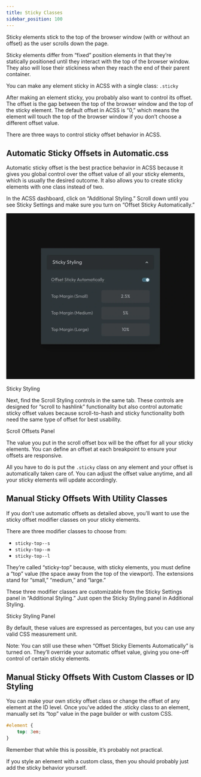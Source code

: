 ```yaml
---
title: Sticky Classes
sidebar_position: 100
---
```


Sticky elements stick to the top of the browser window (with or without an offset) as the user scrolls down the page.

Sticky elements differ from “fixed” position elements in that they’re statically positioned until they interact with the top of the browser window. They also will lose their stickiness when they reach the end of their parent container.

You can make any element sticky in ACSS with a single class: `.sticky`

After making an element sticky, you probably also want to control its offset. The offset is the gap between the top of the browser window and the top of the sticky element. The default offset in ACSS is “0,” which means the element will touch the top of the browser window if you don’t choose a different offset value.

There are three ways to control sticky offset behavior in ACSS.

## Automatic Sticky Offsets in Automatic.css

Automatic sticky offset is the best practice behavior in ACSS because it gives you global control over the offset value of all your sticky elements, which is usually the desired outcome. It also allows you to create sticky elements with one class instead of two.

In the ACSS dashboard, click on “Additional Styling.” Scroll down until you see Sticky Settings and make sure you turn on “Offset Sticky Automatically.”

![Sticky Styling](img/sticky-styling.webp)

Sticky Styling

Next, find the Scroll Styling controls in the same tab. These controls are designed for “scroll to hashlink” functionality but also control automatic sticky offset values because scroll-to-hash and sticky functionality both need the same type of offset for best usability.

Scroll Offsets Panel

The value you put in the scroll offset box will be the offset for all your sticky elements. You can define an offset at each breakpoint to ensure your offsets are responsive.

All you have to do is put the `.sticky` class on any element and your offset is automatically taken care of. You can adjust the offset value anytime, and all your sticky elements will update accordingly.

## Manual Sticky Offsets With Utility Classes

If you don’t use automatic offsets as detailed above, you’ll want to use the sticky offset modifier classes on your sticky elements.

There are three modifier classes to choose from:

- `sticky-top--s`
- `sticky-top--m`
- `sticky-top--l`

They’re called “sticky-top” because, with sticky elements, you must define a “top” value (the space away from the top of the viewport). The extensions stand for “small,” “medium,” and “large.”

These three modifier classes are customizable from the Sticky Settings panel in “Additional Styling.” Just open the Sticky Styling panel in Additional Styling.

Sticky Styling Panel

By default, these values are expressed as percentages, but you can use any valid CSS measurement unit.

Note: You can still use these when “Offset Sticky Elements Automatically” is turned on. They’ll override your automatic offset value, giving you one-off control of certain sticky elements.

## Manual Sticky Offsets With Custom Classes or ID Styling

You can make your own sticky offset class or change the offset of any element at the ID level. Once you’ve added the .sticky class to an element, manually set its “top” value in the page builder or with custom CSS.

```CSS
#element {
    top: 3em;
}
```

Remember that while this is possible, it’s probably not practical.

If you style an element with a custom class, then you should probably just add the sticky behavior yourself.

